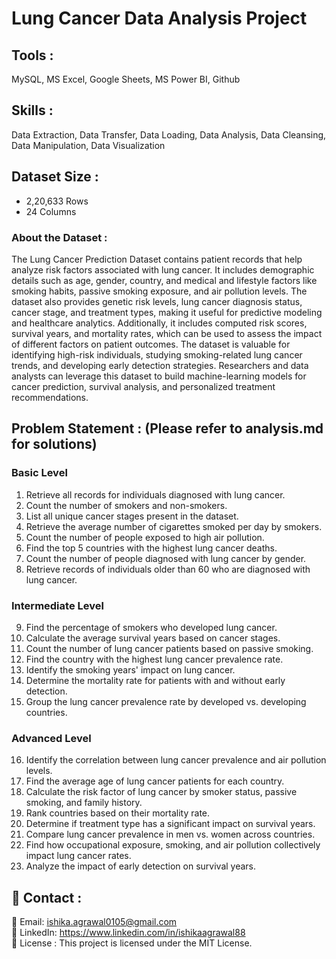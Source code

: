# **Lung Cancer Data Analysis Project**

## Tools :

MySQL, MS Excel, Google Sheets, MS Power BI, Github

## Skills :

Data Extraction, Data Transfer, Data Loading, Data Analysis, Data Cleansing, Data Manipulation, Data Visualization

## Dataset Size :

- 2,20,633 Rows  
- 24 Columns
  
### About the Dataset :

The Lung Cancer Prediction Dataset contains patient records that help analyze risk factors associated with lung cancer. It includes demographic details such as age, gender, country, and medical and lifestyle factors like smoking habits, passive smoking exposure, and air pollution levels. The dataset also provides genetic risk levels, lung cancer diagnosis status, cancer stage, and treatment types, making it useful for predictive modeling and healthcare analytics. Additionally, it includes computed risk scores, survival years, and mortality rates, which can be used to assess the impact of different factors on patient outcomes. The dataset is valuable for identifying high-risk individuals, studying smoking-related lung cancer trends, and developing early detection strategies. Researchers and data analysts can leverage this dataset to build machine-learning models for cancer prediction, survival analysis, and personalized treatment recommendations.

## Problem Statement : (Please refer to analysis.md for solutions)

### Basic Level

1. Retrieve all records for individuals diagnosed with lung cancer.  
2. Count the number of smokers and non-smokers.  
3. List all unique cancer stages present in the dataset.  
4. Retrieve the average number of cigarettes smoked per day by smokers.  
5. Count the number of people exposed to high air pollution.  
6. Find the top 5 countries with the highest lung cancer deaths.  
7. Count the number of people diagnosed with lung cancer by gender.  
8. Retrieve records of individuals older than 60 who are diagnosed with lung cancer.

### Intermediate Level

9. Find the percentage of smokers who developed lung cancer.
10. Calculate the average survival years based on cancer stages.
11. Count the number of lung cancer patients based on passive smoking.
12. Find the country with the highest lung cancer prevalence rate.
13. Identify the smoking years' impact on lung cancer.
14. Determine the mortality rate for patients with and without early detection.
15. Group the lung cancer prevalence rate by developed vs. developing countries.

### Advanced Level

16. Identify the correlation between lung cancer prevalence and air pollution levels.
17. Find the average age of lung cancer patients for each country.
18. Calculate the risk factor of lung cancer by smoker status, passive smoking, and family history.
19. Rank countries based on their mortality rate.
20. Determine if treatment type has a significant impact on survival years.
21. Compare lung cancer prevalence in men vs. women across countries.
22. Find how occupational exposure, smoking, and air pollution collectively impact lung cancer rates.
23. Analyze the impact of early detection on survival years.

## 📩 Contact :
📧 Email: ishika.agrawal0105@gmail.com    
💼 LinkedIn: https://www.linkedin.com/in/ishikaagrawal88  
📜 License : This project is licensed under the MIT License.
